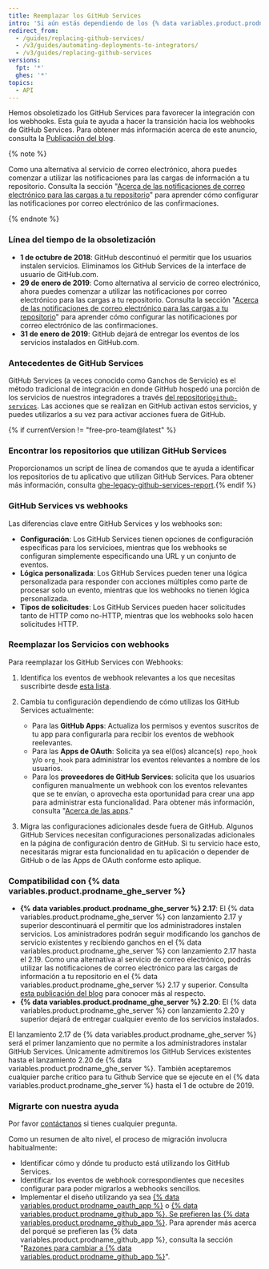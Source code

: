 ```yaml
---
title: Reemplazar los GitHub Services
intro: 'Si aún estás dependiendo de los {% data variables.product.prodname_dotcom %} Services obsoletizados, aprende cómomigrar los ganchos de tu servicio a webhooks.'
redirect_from:
  - /guides/replacing-github-services/
  - /v3/guides/automating-deployments-to-integrators/
  - /v3/guides/replacing-github-services
versions:
  fpt: '*'
  ghes: '*'
topics:
  - API
---
```



Hemos obsoletizado los GitHub Services para favorecer la integración con los webhooks. Esta guía te ayuda a hacer la transición hacia los webhooks de GitHub Services. Para obtener más información acerca de este anuncio, consulta la [Publicación del blog](https://developer.github.com/changes/2018-10-01-denying-new-github-services).

{% note %}

Como una alternativa al servicio de correo electrónico, ahora puedes comenzar a utilizar las notificaciones para las cargas de información a tu repositorio. Consulta la sección "[Acerca de las notificaciones de correo electrónico para las cargas a tu repositorio](/github/receiving-notifications-about-activity-on-github/about-email-notifications-for-pushes-to-your-repository/)" para aprender cómo configurar las notificaciones por correo electrónico de las confirmaciones.

{% endnote %}


### Línea del tiempo de la obsoletización

- **1 de octubre de 2018**: GitHub descontinuó el permitir que los usuarios instalen servicios. Eliminamos los GitHub Services de la interface de usuario de GitHub.com.
- **29 de enero de 2019**: Como alternativa al servicio de correo electrónico, ahora puedes comenzar a utilizar las notificaciones por correo electrónico para las cargas a tu repositorio. Consulta la sección "[Acerca de las notificaciones de correo electrónico para las cargas a tu repositorio](/github/receiving-notifications-about-activity-on-github/about-email-notifications-for-pushes-to-your-repository/)" para aprender cómo configurar las notificaciones por correo electrónico de las confirmaciones.
- **31 de enero de 2019**: GitHub dejará de entregar los eventos de los servicios instalados en GitHub.com.

### Antecedentes de GitHub Services

GitHub Services (a veces conocido como Ganchos de Servicio) es el método tradicional de integración en donde GitHub hospedó una porción de los servicios de nuestros integradores a través [del repositorio`github-services`](https://github.com/github/github-services). Las acciones que se realizan en GitHub activan estos servicios, y puedes utilizarlos a su vez para activar acciones fuera de GitHub.

{% if currentVersion != "free-pro-team@latest" %}
### Encontrar los repositorios que utilizan GitHub Services
Proporcionamos un script de línea de comandos que te ayuda a identificar los repositorios de tu aplicativo que utilizan GitHub Services. Para obtener más información, consulta [ghe-legacy-github-services-report](/enterprise/{{currentVersion}}/admin/articles/command-line-utilities/#ghe-legacy-github-services-report).{% endif %}

### GitHub Services vs webhooks

Las diferencias clave entre GitHub Services y los webhooks son:
- **Configuración**: Los GitHub Services tienen opciones de configuración específicas para los servicioes, mientras que los webhooks se configuran simplemente especificando una URL y un conjunto de eventos.
- **Lógica personalizada**: Los GitHub Services pueden tener una lógica personalizada para responder con acciones múltiples como parte de procesar solo un evento, mientras que los webhooks no tienen lógica personalizada.
- **Tipos de solicitudes**: Los GitHub Services pueden hacer solicitudes tanto de HTTP como no-HTTP, mientras que los webhooks solo hacen solicitudes HTTP.

### Reemplazar los Servicios con webhooks

Para reemplazar los GitHub Services con Webhooks:

1. Identifica los eventos de webhook relevantes a los que necesitas suscribirte desde [esta lista](/webhooks/#events).

2. Cambia tu configuración dependiendo de cómo utilizas los GitHub Services actualmente:

   - Para las **GitHub Apps**: Actualiza los permisos y eventos suscritos de tu app para configurarla para recibir los eventos de webhook reelevantes.
   - Para las **Apps de OAuth**: Solicita ya sea el(los) alcance(s) `repo_hook` y/o `org_hook` para administrar los eventos relevantes a nombre de los usuarios.
   - Para los **proveedores de GitHub Services**: solicita que los usuarios configuren manualmente un webhook con los eventos relevantes que se te envían, o aprovecha esta oportunidad para crear una app para administrar esta funcionalidad. Para obtener más información, consulta "[Acerca de las apps](/apps/about-apps/)."

3. Migra las configuraciones adicionales desde fuera de GitHub. Algunos GitHub Services necesitan configuraciones personalizadas adicionales en la página de configuración dentro de GitHub. Si tu servicio hace esto, necesitarás migrar esta funcionalidad en tu aplicación o depender de GitHub o de las Apps de OAuth conforme esto aplique.

### Compatibilidad con {% data variables.product.prodname_ghe_server %}

- **{% data variables.product.prodname_ghe_server %} 2.17**: El {% data variables.product.prodname_ghe_server %} con lanzamiento 2.17 y superior descontinuará el permitir que los administradores instalen servicios. Los aministradores podrán seguir modificando los ganchos de servicio existentes y recibiendo ganchos en el {% data variables.product.prodname_ghe_server %} con lanzamiento 2.17 hasta el 2.19. Como una alternativa al servicio de correo electrónico, podrás utilizar las notificaciones de correo electrónico para las cargas de información a tu repositorio en el {% data variables.product.prodname_ghe_server %} 2.17 y superior. Consulta [esta publicación del blog](https://developer.github.com/changes/2019-01-29-life-after-github-services) para conocer más al respecto.
- **{% data variables.product.prodname_ghe_server %} 2.20**: El {% data variables.product.prodname_ghe_server %} con lanzamiento 2.20 y superior dejará de entregar cualquier evento de los servicios instalados.

El lanzamiento 2.17 de {% data variables.product.prodname_ghe_server %} será el primer lanzamiento que no permite a los administradores instalar GitHub Services. Únicamente admitiremos los GitHub Services existentes hasta el lanzamiento 2.20 de {% data variables.product.prodname_ghe_server %}. También aceptaremos cualquier parche crítico para tu Github Service que se ejecute en el {% data variables.product.prodname_ghe_server %} hasta el 1 de octubre de 2019.

### Migrarte con nuestra ayuda

Por favor [contáctanos](https://github.com/contact?form%5Bsubject%5D=GitHub+Services+Deprecation) si tienes cualquier pregunta.

Como un resumen de alto nivel, el proceso de migración involucra habitualmente:
  - Identificar cómo y dónde tu producto está utilizando los GitHub Services.
  - Identificar los eventos de webhook correspondientes que necesites configurar para poder migrarlos a webhooks sencillos.
  - Implementar el diseño utilizando ya sea [{% data variables.product.prodname_oauth_app %}](/apps/building-oauth-apps/) o [{% data variables.product.prodname_github_app %}. Se prefieren las {% data variables.product.prodname_github_app %}](/apps/building-github-apps/). Para aprender más acerca del porqué se prefieren las {% data variables.product.prodname_github_app %}, consulta la sección "[Razones para cambiar a {% data variables.product.prodname_github_app %}](/apps/migrating-oauth-apps-to-github-apps/#reasons-for-switching-to-github-apps)".
